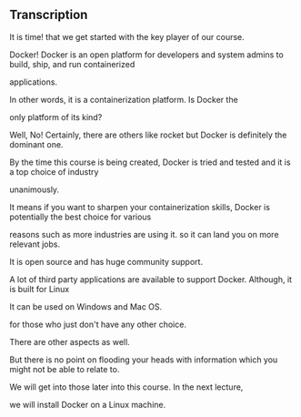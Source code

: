 

## Transcription

It is time! that we get started with the key player of our course.

Docker! Docker is an open platform for developers and system admins to build, ship, and run containerized

applications.

In other words, it is a containerization platform. Is Docker the

only platform of its kind?

Well, No! Certainly, there are others like rocket but Docker is definitely the dominant one.

By the time this course is being created, Docker is tried and tested and it is a top choice of industry

unanimously.

It means if you want to sharpen your containerization skills, Docker is potentially the best choice for various

reasons such as more industries are using it. so it can land you on more relevant jobs.

It is open source and has huge community support.

A lot of third party applications are available to support Docker. Although, it is built for Linux

It can be used on Windows and Mac OS.

for those who just don't have any other choice.

There are other aspects as well.

But there is no point on flooding your heads with information which you might not be able to relate to.

We will get into those later into this course. In the next lecture,

we will install Docker on a Linux machine.